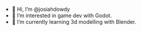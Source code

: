 - 👋 Hi, I’m @josiahdowdy
- 👀 I’m interested in game dev with Godot. 
- 🌱 I’m currently learning 3d modelling with Blender.


<!---
josiahdowdy/josiahdowdy is a ✨ special ✨ repository because its `README.md` (this file) appears on your GitHub profile.
You can click the Preview link to take a look at your changes.
--->
